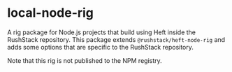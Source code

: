 # local-node-rig

A rig package for Node.js projects that build using Heft inside the RushStack repository. This
package extends `@rushstack/heft-node-rig` and adds some options that are specific to the RushStack
repository.

Note that this rig is not published to the NPM registry.